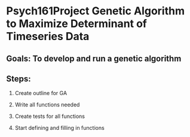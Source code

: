 # Psych161Project Genetic Algorithm to Maximize Determinant of Timeseries Data

## Goals: To develop and run a genetic algorithm 

## Steps:

1) Create outline for GA

2) Write all functions needed

3) Create tests for all functions

4) Start defining and filling in functions
